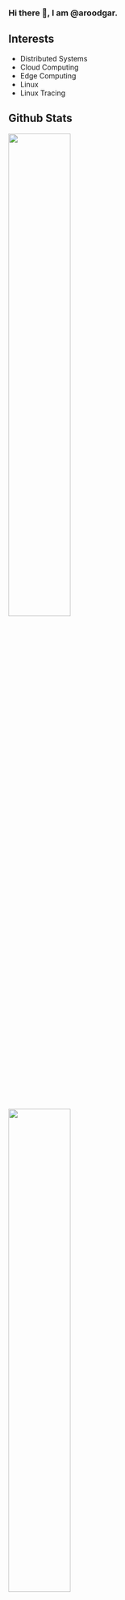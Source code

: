 ### Hi there 👋, I am @aroodgar.

## Interests
- Distributed Systems
- Cloud Computing
- Edge Computing
- Linux
- Linux Tracing

<!-- ## Languages
<!--![python-logo-only](https://github.com/aroodgar/aroodgar/assets/58762460/ed054e7b-3f58-449d-8e47-1e7c14e7579f)-->
<!-- - Python
- C
- C#
- bash -->

## Github Stats
<div>
<img align="center" width="49.5%" src="https://github-readme-stats.vercel.app/api/top-langs/?username=aroodgar&theme=tokyonight&show_icons=true&hide_border=true&layout=compact" />
</div>
<div>
<img width="49.5%" src="https://github-readme-stats.vercel.app/api?username=aroodgar&theme=tokyonight&show_icons=true&hide_border=true&count_private=true" />
</div>
<img width="49.5%" src="https://github-readme-streak-stats.herokuapp.com/?user=aroodgar&theme=tokyonight&hide_border=true" />
</p>

## What am I doing now?
🔭 I am currently working on my Final bachelor's thesis with a focus on mobile edge computing (MEC).

🌱 As for now, I'm mostly exploring Deep Reinforcement Learning (DRL) based solutions for task offloading in MEC systems.

📫 How to reach me: This is my email -> a.h.roudgar@gmail.com

<!--
**aroodgar/aroodgar** is a ✨ _special_ ✨ repository because its `README.md` (this file) appears on your GitHub profile.

Here are some ideas to get you started:

- 🔭 I’m currently working on ...
- 🌱 I’m currently learning ...
- 👯 I’m looking to collaborate on ...
- 🤔 I’m looking for help with ...
- 💬 Ask me about ...
- 📫 How to reach me: ...
- 😄 Pronouns: ...
- ⚡ Fun fact: ...
-->
